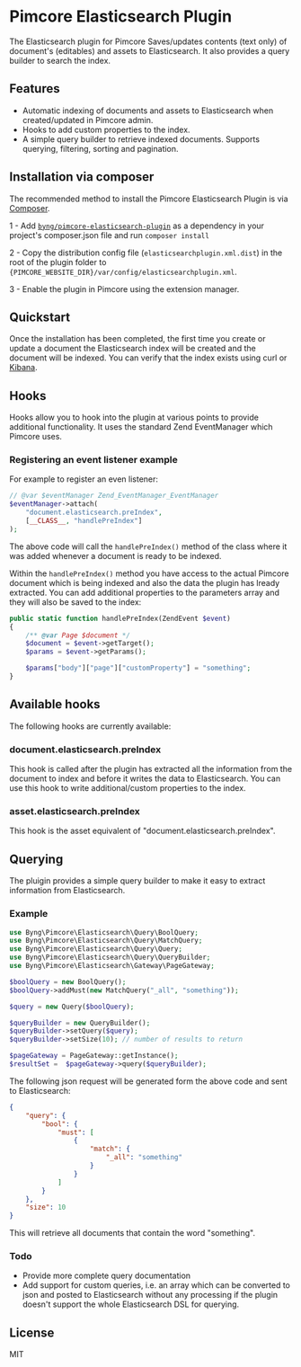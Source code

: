 # Pimcore Elasticsearch Plugin

The Elasticsearch plugin for Pimcore Saves/updates contents (text only) of document's (editables) and assets to Elasticsearch. It also provides a query builder to search the index.

## Features

* Automatic indexing of documents and assets to Elasticsearch when created/updated in Pimcore admin. 
* Hooks to add custom properties to the index.
* A simple query builder to retrieve indexed documents. Supports querying, filtering, sorting and pagination.

## Installation via composer

The recommended method to install the Pimcore Elasticsearch Plugin is via [Composer](https://getcomposer.org/).

1 - Add [`byng/pimcore-elasticsearch-plugin`](https://packagist.org/packages/byng/pimcore-elasticsearch-plugin) as a dependency in your project's composer.json file and run `composer install`

2 - Copy the distribution config file (`elasticsearchplugin.xml.dist`) in the root of the plugin folder 
to `{PIMCORE_WEBSITE_DIR}/var/config/elasticsearchplugin.xml`.

3 - Enable the plugin in Pimcore using the extension manager.

## Quickstart

Once the installation has been completed, the first time you create or update a document the Elasticsearch index will be created and the document will be indexed. You can verify that the index exists using curl or [Kibana](https://www.elastic.co/products/kibana).

## Hooks

Hooks allow you to hook into the plugin at various points to provide additional functionality. It uses the standard Zend EventManager which Pimcore uses. 

### Registering an event listener example

For example to register an even listener:

```php
// @var $eventManager Zend_EventManager_EventManager
$eventManager->attach(
    "document.elasticsearch.preIndex",
    [__CLASS__, "handlePreIndex"]
);
```

The above code will call the `handlePreIndex()` method of the class where it was added whenever a document is ready to be indexed.

Within the `handlePreIndex()` method you have access to the actual Pimcore document which is being indexed and also the data the plugin has lready extracted. You can add additional properties to the parameters array and they will also be saved to the index:

```php
public static function handlePreIndex(ZendEvent $event)
{
    /** @var Page $document */
    $document = $event->getTarget();
    $params = $event->getParams();

    $params["body"]["page"]["customProperty"] = "something";
}
```

## Available hooks

The following hooks are currently available:

### document.elasticsearch.preIndex

This hook is called after the plugin has extracted all the information from the document to index and before it writes the data to Elasticsearch. You can use this hook to write additional/custom properties to the index.

### asset.elasticsearch.preIndex

This hook is the asset equivalent of "document.elasticsearch.preIndex".


## Querying

The pluigin provides a simple query builder to make it easy to extract information from Elasticsearch.

### Example

```php
use Byng\Pimcore\Elasticsearch\Query\BoolQuery;
use Byng\Pimcore\Elasticsearch\Query\MatchQuery;
use Byng\Pimcore\Elasticsearch\Query\Query;
use Byng\Pimcore\Elasticsearch\Query\QueryBuilder;
use Byng\Pimcore\Elasticsearch\Gateway\PageGateway;

$boolQuery = new BoolQuery();
$boolQuery->addMust(new MatchQuery("_all", "something"));

$query = new Query($boolQuery);

$queryBuilder = new QueryBuilder();
$queryBuilder->setQuery($query);
$queryBuilder->setSize(10); // number of results to return

$pageGateway = PageGateway::getInstance();
$resultSet =  $pageGateway->query($queryBuilder);
```

The following json request will be generated form the above code and sent to Elasticsearch:

```json
{
    "query": {
        "bool": {
            "must": [
                {
                    "match": {
                        "_all": "something"
                    }
                }
            ]
        }
    },
    "size": 10
}
```

This will retrieve all documents that contain the word "something".

### Todo

* Provide more complete query documentation
* Add support for custom queries, i.e. an array which can be converted to json and posted to Elasticsearch without any processing if the plugin doesn't support the whole Elasticsearch DSL for querying.

## License

MIT
